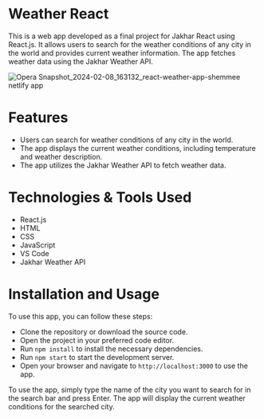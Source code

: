 # Weather React

This is a web app developed as a final project for Jakhar React using React.js. It allows users to search for the weather conditions of any city in the world and provides current weather information. The app fetches weather data using the Jakhar Weather API.

![Opera Snapshot_2024-02-08_163132_react-weather-app-shemmee netlify app](https://github.com/s-shemmee/React-Weather-App/assets/56132945/a3aea312-a726-40c6-93bb-45261ecddcad)

# Features

- Users can search for weather conditions of any city in the world.
- The app displays the current weather conditions, including temperature and weather description.
- The app utilizes the Jakhar Weather API to fetch weather data.

# Technologies & Tools Used

- React.js
- HTML
- CSS
- JavaScript
- VS Code
- Jakhar Weather API

# Installation and Usage

To use this app, you can follow these steps:

- Clone the repository or download the source code.
- Open the project in your preferred code editor.
- Run `npm install` to install the necessary dependencies.
- Run `npm start` to start the development server.
- Open your browser and navigate to `http://localhost:3000` to use the app.

To use the app, simply type the name of the city you want to search for in the search bar and press Enter. The app will display the current weather conditions for the searched city.
